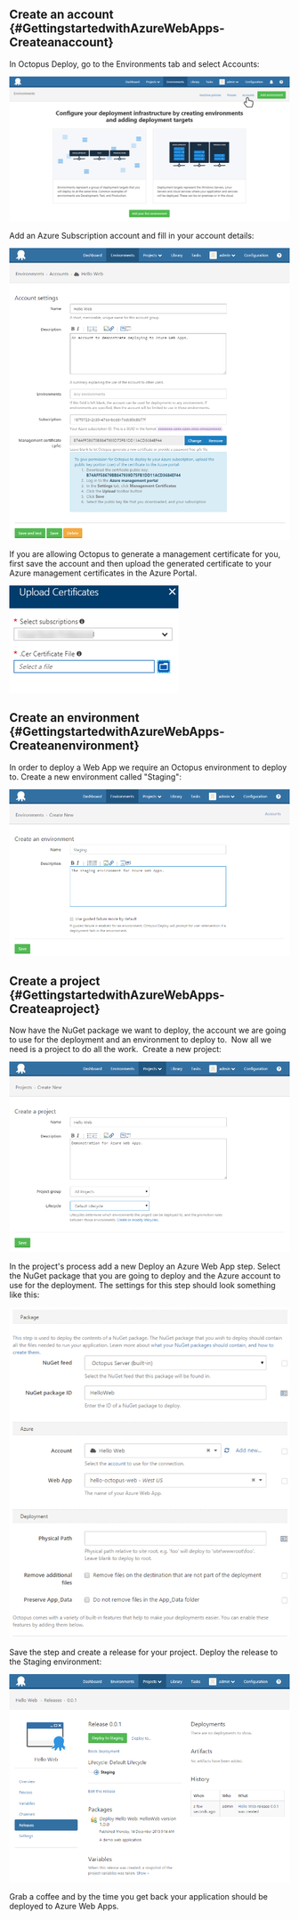 
## Create an account {#GettingstartedwithAzureWebApps-Createanaccount}

In Octopus Deploy, go to the Environments tab and select Accounts:

![Accounts](../images/account-link.png "width=500")

Add an Azure Subscription account and fill in your account details:

![Azure account](create-management-cert.png "width=500")

If you are allowing Octopus to generate a management certificate for you, first save the account and then upload the generated certificate to your Azure management certificates in the Azure Portal.

![Upload certificate](../images/azure-cert-upload.png "width=500")

## Create an environment {#GettingstartedwithAzureWebApps-Createanenvironment}

In order to deploy a Web App we require an Octopus environment to deploy to. Create a new environment called "Staging":

![Create environment](create-env.png "width=500")

## Create a project {#GettingstartedwithAzureWebApps-Createaproject}

Now have the NuGet package we want to deploy, the account we are going to use for the deployment and an environment to deploy to.  Now all we need is a project to do all the work.  Create a new project:

![Create project](create-project.png "width=500")

In the project's process add a new Deploy an Azure Web App step. Select the NuGet package that you are going to deploy and the Azure account to use for the deployment. The settings for this step should look something like this:

![](3278539.png "width=500")

Save the step and create a release for your project. Deploy the release to the Staging environment:

![](3278540.png "width=500")

Grab a coffee and by the time you get back your application should be deployed to Azure Web Apps.
